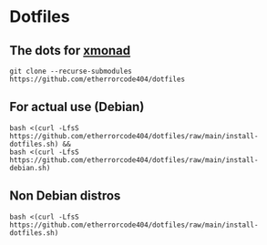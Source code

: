 # Dotfiles

## The dots for [xmonad](https://github.com/etherrorcode404/xmonad)

```
git clone --recurse-submodules https://github.com/etherrorcode404/dotfiles
```

## For actual use (Debian)

```
bash <(curl -LfsS https://github.com/etherrorcode404/dotfiles/raw/main/install-dotfiles.sh) &&
bash <(curl -LfsS https://github.com/etherrorcode404/dotfiles/raw/main/install-debian.sh)
```

## Non Debian distros

```
bash <(curl -LfsS https://github.com/etherrorcode404/dotfiles/raw/main/install-dotfiles.sh)
```
